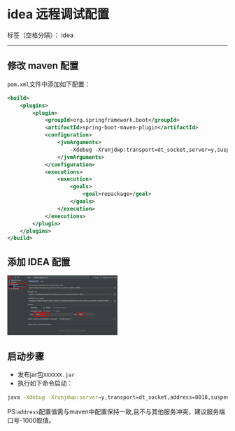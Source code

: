 ﻿# idea 远程调试配置

标签（空格分隔）： idea

---

## 修改 maven 配置

`pom.xml`文件中添加如下配置：

```xml
<build>
    <plugins>
        <plugin>
            <groupId>org.springframework.boot</groupId>
            <artifactId>spring-boot-maven-plugin</artifactId>
            <configuration>
                <jvmArguments>
                    -Xdebug -Xrunjdwp:transport=dt_socket,server=y,suspend=y,address=8018
                </jvmArguments>
            </configuration>
            <executions>
                <execution>
                    <goals>
                        <goal>repackage</goal>
                    </goals>
                </execution>
            </executions>
        </plugin>
    </plugins>
</build>
```

## 添加 IDEA 配置

<img src="/md/idea/202141516294681.png" width="50%" alt="配置示例">

## 启动步骤

- 发布jar包`XXXXXX.jar`
- 执行如下命令启动：

```bash
java -Xdebug -Xrunjdwp:server=y,transport=dt_socket,address=8018,suspend=n -jar XXXXXX.jar
```

PS:`address`配置值需与maven中配置保持一致,且不与其他服务冲突，建议服务端口号-1000取值。
